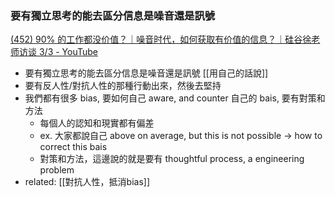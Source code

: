 ### 要有獨立思考的能去區分信息是噪音還是訊號
[(452) 90% 的工作都没价值？｜噪音时代，如何获取有价值的信息？｜硅谷徐老师访谈 3/3 - YouTube](https://www.youtube.com/watch?v=P-frv84l3Fk&t=288s)
- 要有獨立思考的能去區分信息是噪音還是訊號 [[用自己的話說]]
- 要有反人性/對抗人性的那種行動出來，然後去堅持
- 我們都有很多 bias, 要如何自己 aware, and counter 自己的 bais, 要有對策和方法
	- 每個人的認知和現實都有偏差
	- ex. 大家都說自己 above on average, but this is not possible -> how to correct this bais
	- 對策和方法，這邊說的就是要有 thoughtful process, a engineering problem
- related: [[對抗人性，抵消bias]]